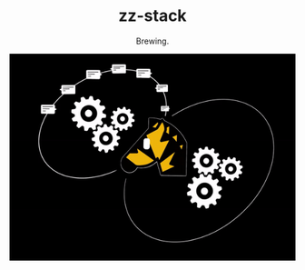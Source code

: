 <h1 align="center">zz-stack</h1>

<p align="center">Brewing.</p>

<p align="center">
  <img src="assets/intro.gif" />
</p>
